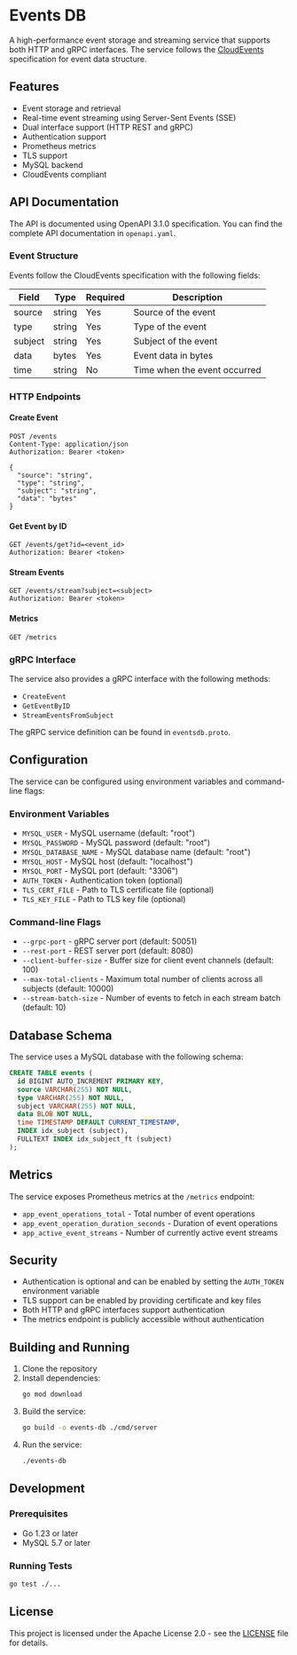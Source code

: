 # Events DB

A high-performance event storage and streaming service that supports both HTTP and gRPC interfaces. The service follows the [CloudEvents](https://cloudevents.io/) specification for event data structure.

## Features

- Event storage and retrieval
- Real-time event streaming using Server-Sent Events (SSE)
- Dual interface support (HTTP REST and gRPC)
- Authentication support
- Prometheus metrics
- TLS support
- MySQL backend
- CloudEvents compliant

## API Documentation

The API is documented using OpenAPI 3.1.0 specification. You can find the complete API documentation in `openapi.yaml`.

### Event Structure

Events follow the CloudEvents specification with the following fields:

| Field   | Type   | Required | Description                  |
| ------- | ------ | -------- | ---------------------------- |
| source  | string | Yes      | Source of the event          |
| type    | string | Yes      | Type of the event            |
| subject | string | Yes      | Subject of the event         |
| data    | bytes  | Yes      | Event data in bytes          |
| time    | string | No       | Time when the event occurred |

### HTTP Endpoints

#### Create Event

```http
POST /events
Content-Type: application/json
Authorization: Bearer <token>

{
  "source": "string",
  "type": "string",
  "subject": "string",
  "data": "bytes"
}
```

#### Get Event by ID

```http
GET /events/get?id=<event_id>
Authorization: Bearer <token>
```

#### Stream Events

```http
GET /events/stream?subject=<subject>
Authorization: Bearer <token>
```

#### Metrics

```http
GET /metrics
```

### gRPC Interface

The service also provides a gRPC interface with the following methods:

- `CreateEvent`
- `GetEventByID`
- `StreamEventsFromSubject`

The gRPC service definition can be found in `eventsdb.proto`.

## Configuration

The service can be configured using environment variables and command-line flags:

### Environment Variables

- `MYSQL_USER` - MySQL username (default: "root")
- `MYSQL_PASSWORD` - MySQL password (default: "root")
- `MYSQL_DATABASE_NAME` - MySQL database name (default: "root")
- `MYSQL_HOST` - MySQL host (default: "localhost")
- `MYSQL_PORT` - MySQL port (default: "3306")
- `AUTH_TOKEN` - Authentication token (optional)
- `TLS_CERT_FILE` - Path to TLS certificate file (optional)
- `TLS_KEY_FILE` - Path to TLS key file (optional)

### Command-line Flags

- `--grpc-port` - gRPC server port (default: 50051)
- `--rest-port` - REST server port (default: 8080)
- `--client-buffer-size` - Buffer size for client event channels (default: 100)
- `--max-total-clients` - Maximum total number of clients across all subjects (default: 10000)
- `--stream-batch-size` - Number of events to fetch in each stream batch (default: 10)

## Database Schema

The service uses a MySQL database with the following schema:

```sql
CREATE TABLE events (
  id BIGINT AUTO_INCREMENT PRIMARY KEY,
  source VARCHAR(255) NOT NULL,
  type VARCHAR(255) NOT NULL,
  subject VARCHAR(255) NOT NULL,
  data BLOB NOT NULL,
  time TIMESTAMP DEFAULT CURRENT_TIMESTAMP,
  INDEX idx_subject (subject),
  FULLTEXT INDEX idx_subject_ft (subject)
);
```

## Metrics

The service exposes Prometheus metrics at the `/metrics` endpoint:

- `app_event_operations_total` - Total number of event operations
- `app_event_operation_duration_seconds` - Duration of event operations
- `app_active_event_streams` - Number of currently active event streams

## Security

- Authentication is optional and can be enabled by setting the `AUTH_TOKEN` environment variable
- TLS support can be enabled by providing certificate and key files
- Both HTTP and gRPC interfaces support authentication
- The metrics endpoint is publicly accessible without authentication

## Building and Running

1. Clone the repository
2. Install dependencies:
   ```bash
   go mod download
   ```
3. Build the service:
   ```bash
   go build -o events-db ./cmd/server
   ```
4. Run the service:
   ```bash
   ./events-db
   ```

## Development

### Prerequisites

- Go 1.23 or later
- MySQL 5.7 or later

### Running Tests

```bash
go test ./...
```

## License

This project is licensed under the Apache License 2.0 - see the [LICENSE](LICENSE) file for details.
